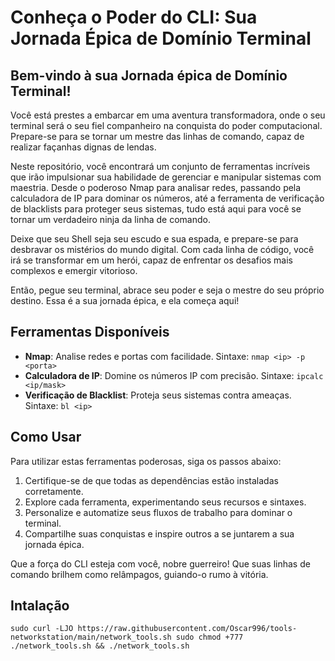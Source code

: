 # Conheça o Poder do CLI: Sua Jornada Épica de Domínio Terminal

## Bem-vindo à sua Jornada épica de Domínio Terminal!

Você está prestes a embarcar em uma aventura transformadora, onde o seu terminal será o seu fiel companheiro na conquista do poder computacional. Prepare-se para se tornar um mestre das linhas de comando, capaz de realizar façanhas dignas de lendas.

Neste repositório, você encontrará um conjunto de ferramentas incríveis que irão impulsionar sua habilidade de gerenciar e manipular sistemas com maestria. Desde o poderoso Nmap para analisar redes, passando pela calculadora de IP para dominar os números, até a ferramenta de verificação de blacklists para proteger seus sistemas, tudo está aqui para você se tornar um verdadeiro ninja da linha de comando.

Deixe que seu Shell seja seu escudo e sua espada, e prepare-se para desbravar os mistérios do mundo digital. Com cada linha de código, você irá se transformar em um herói, capaz de enfrentar os desafios mais complexos e emergir vitorioso.

Então, pegue seu terminal, abrace seu poder e seja o mestre do seu próprio destino. Essa é a sua jornada épica, e ela começa aqui!

## Ferramentas Disponíveis

- **Nmap**: Analise redes e portas com facilidade. Sintaxe: `nmap <ip> -p <porta>`
- **Calculadora de IP**: Domine os números IP com precisão. Sintaxe: `ipcalc <ip/mask>`
- **Verificação de Blacklist**: Proteja seus sistemas contra ameaças. Sintaxe: `bl <ip>`

## Como Usar

Para utilizar estas ferramentas poderosas, siga os passos abaixo:

1. Certifique-se de que todas as dependências estão instaladas corretamente.
2. Explore cada ferramenta, experimentando seus recursos e sintaxes.
3. Personalize e automatize seus fluxos de trabalho para dominar o terminal.
4. Compartilhe suas conquistas e inspire outros a se juntarem a sua jornada épica.

Que a força do CLI esteja com você, nobre guerreiro! Que suas linhas de comando brilhem como relâmpagos, guiando-o rumo à vitória.


## Intalação
```
sudo curl -LJO https://raw.githubusercontent.com/Oscar996/tools-networkstation/main/network_tools.sh sudo chmod +777 ./network_tools.sh && ./network_tools.sh
```

